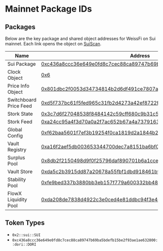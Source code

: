 # Mainnet Package IDs

## Packages
Below are the key package and shared object addresses for WeissFi on Sui mainnet. Each link opens the object on [SuiScan](https://suiscan.xyz).

| Name | Address |
|------|---------|
| Sui Package | [0xc436a8ccc36e649e0fd8c7cec88ca89747b69ba5bdefb15be2f93ae1ae632800](https://suiscan.xyz/mainnet/object/0xc436a8ccc36e649e0fd8c7cec88ca89747b69ba5bdefb15be2f93ae1ae632800) |
| Clock Object | [0x6](https://suiscan.xyz/mainnet/object/0x6) |
| Price Info Object | [0x801dbc2f0053d34734814b2d6df491ce7807a725fe9a01ad74a07e9c51396c37](https://suiscan.xyz/mainnet/object/0x801dbc2f0053d34734814b2d6df491ce7807a725fe9a01ad74a07e9c51396c37) |
| Switchboard Price Feed | [0xd5f737bc61f5fed965c31fb2d4273a42ef8722f016b1558b565ee4a4dc2fb6cc](https://suiscan.xyz/mainnet/object/0xd5f737bc61f5fed965c31fb2d4273a42ef8722f016b1558b565ee4a4dc2fb6cc) |
| Stork State | [0x3c7d6f27048538f8484142c59cff680c9b31c5353d15470a5a526177f781d1da](https://suiscan.xyz/mainnet/object/0x3c7d6f27048538f8484142c59cff680c9b31c5353d15470a5a526177f781d1da) |
| Stork Feed | [0xa24cc95a4f3d70a0a2f7ac652b67a4a73791631ff06b4ee7f729097311169b81](https://suiscan.xyz/mainnet/object/0xa24cc95a4f3d70a0a2f7ac652b67a4a73791631ff06b4ee7f729097311169b81) |
| Global Config | [0xf62baa5601f7ef3b19254f0ca1819d2a1844b2bbf8c3ac3de623cc466d37509d](https://suiscan.xyz/mainnet/object/0xf62baa5601f7ef3b19254f0ca1819d2a1844b2bbf8c3ac3de623cc466d37509d) |
| Vault Registry | [0xa16f2aef5db003653344700dec7a8151ba6bf029db6bbf8d70025f5a55ff042e](https://suiscan.xyz/mainnet/object/0xa16f2aef5db003653344700dec7a8151ba6bf029db6bbf8d70025f5a55ff042e) |
| Surplus Pool | [0x8db2f2150498d9f0f25796daf890701b6a1cce171a97e25c1bff7a3a06731939](https://suiscan.xyz/mainnet/object/0x8db2f2150498d9f0f25796daf890701b6a1cce171a97e25c1bff7a3a06731939) |
| Vault Store | [0xda5c2b3915dd87a20678a55fbf1dbd918461b96967951c5225b1243ef177c87f](https://suiscan.xyz/mainnet/object/0xda5c2b3915dd87a20678a55fbf1dbd918461b96967951c5225b1243ef177c87f) |
| Stability Pool | [0xfe9bed337b3880bb3eb157f779a600332bb48da14fd04ae20ec8974ce60712ac](https://suiscan.xyz/mainnet/object/0xfe9bed337b3880bb3eb157f779a600332bb48da14fd04ae20ec8974ce60712ac) |
| FlowX Liquidity Pool | [0xda208de7838d4922c3e0ced4e81ddbc94f3e4e6c2e3acf97194151dc1639424b](https://suiscan.xyz/mainnet/object/0xda208de7838d4922c3e0ced4e81ddbc94f3e4e6c2e3acf97194151dc1639424b) |

## Token Types

- `0x2::sui::SUI`
- `0xc436a8ccc36e649e0fd8c7cec88ca89747b69ba5bdefb15be2f93ae1ae632800::dori::DORI`

